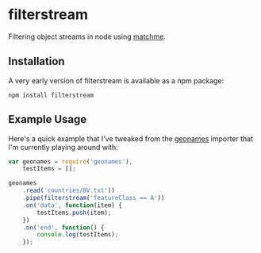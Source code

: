 # filterstream

Filtering object streams in node using [matchme](https://github.com/DamonOehlman/matchme).

## Installation

A very early version of filterstream is available as a npm package:

```
npm install filterstream
```

## Example Usage

Here's a quick example that I've tweaked from the [geonames](https://github.com/DamonOehlman/geonames) importer that I'm currently playing around with:

```js
var geonames = require('geonames'),
    testItems = [];

geonames
    .read('countries/BV.txt'))
    .pipe(filterstream('featureClass == A'))
    .on('data', function(item) {
        testItems.push(item);
    })
    .on('end', function() {
        console.log(testItems);
    });
```